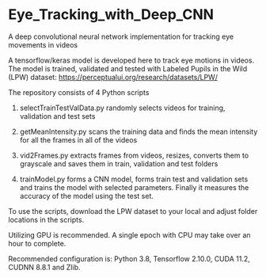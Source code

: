 # Eye_Tracking_with_Deep_CNN
A deep convolutional neural network implementation for tracking eye movements in videos

A tensorflow/keras model is developed here to track eye motions in videos. 
The model is trained, validated and tested with Labeled Pupils in the Wild (LPW) dataset:
https://perceptualui.org/research/datasets/LPW/

The repository consists of 4 Python scripts

1) selectTrainTestValData.py randomly selects videos for training, validation and test sets

2) getMeanIntensity.py scans the training data and finds the mean intensity for all the frames in all of the videos

3) vid2Frames.py extracts frames from videos, resizes, converts them to grayscale and saves them in train, validation and test folders

4) trainModel.py forms a CNN model, forms train test and validation sets and trains the model with selected parameters. Finally it measures the accuracy of the model using the test set.

To use the scripts, download the LPW dataset to your local and adjust folder locations in the scripts. 

Utilizing GPU is recommended. A single epoch with CPU may take over an hour to complete.  

Recommended configuration is: Python 3.8, Tensorflow 2.10.0, CUDA 11.2, CUDNN 8.8.1 and Zlib.
